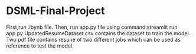 # DSML-Final-Project

First,run .ibynb file.
Then, run app.py file using command:streamlit run app.py
UpdatedResumeDataset.csv contains the dataset to train the model.
Two pdf file contains resune of two different jobs which can be used as reference to test the model.

